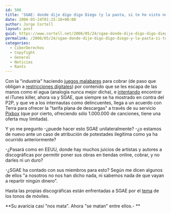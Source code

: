 ```yaml
---
id: 506
title: 'SGAE: donde dije digo digo Diego (y la pasta, si te he visto no me acuerdo)'
date: 2006-05-24T01:25:18+00:00
author: Jorge Cortell
layout: post
guid: https://www.cortell.net/2006/05/24/sgae-donde-dije-digo-digo-diego-y-la-pasta-si-te-he-visto-no-me-acuerdo/
permalink: /2006/05/24/sgae-donde-dije-digo-digo-diego-y-la-pasta-si-te-he-visto-no-me-acuerdo/
categories:
  - CiberDerechos
  - Copyfight
  - General
  - Noticias
  - Rants
---
```

Con la "industria" haciendo <a target="_blank" title="Navisio" href="https://www.redherring.com/Article.aspx?a=16953&hed=Navio%20Signs%20Disney">juegos malabares</a> para cobrar (de paso que obligan a <a target="_blank" title="DRM guide" href="https://www.eff.org/IP/DRM/guide/">restricciones digitales</a>) por contenido que se les escapa de las manos como el agua (analogí­a nunca mejor dicha), e <a target="_blank" title="Microsoft online music" href="https://www.boston.com/business/personaltech/articles/2006/05/17/mtv_microsoft_duo_takes_leap_onto_ituness_stage/">intentando</a> encontrar el iTunes killer, ahora va y SGAE, que siempre se ha mostrado en contra del P2P, y que ve a los internautas como delincuentes, llega a un acuerdo con Terra para ofrecer la "tarifa plana de descargas" a través de su servicio <a target="_blank" title="Pixbox" href="https://www.terra.es/pixbox/">Pixbox</a> (que por cierto, ofreciendo sólo 1.000.000 de canciones, tiene una oferta muy limitada).

Y yo me pregunto -¿puede hacer esto SGAE unilateralmente? -¿o estamos de nuevo ante un caso de atribución de potestades ilegí­tima como ya ha ocurrido anteriormente?

-¿Pasará como en EEUU, donde hay muchos juicios de artistas y autores a discográficas por permitir poner sus obras en tiendas online, cobrar, y no darles ni un duro?

-¿SGAE ha contado con sus miembros para esto? Según me dicen algunos de ellos "a nosotros no nos han dicho nada, ni sabemos nada de que vayan a repartir ningún dinero".

Hasta las propias discográficas están enfrentadas a SGAE por el <a target="_blank" title="juicio por tonos" href="https://www.lavanguardia.es/res/20060514/51257413646.html">tema</a> de los tonos de móviles.

**Su avaricia casi "nos mata". Ahora "se matan" entre ellos.- **